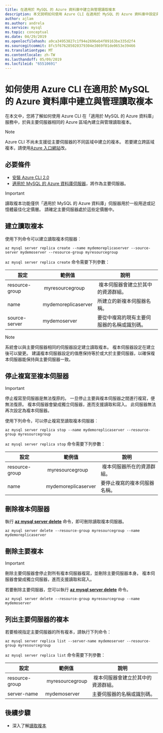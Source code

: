 ```yaml
---
title: 在適用於 MySQL 的 Azure 資料庫中建立與管理讀取複本
description: 本文說明如何使用 Azure CLI 在適用於 MySQL 的 Azure 資料庫中設定與管理讀取複本。
author: ajlam
ms.author: andrela
ms.service: mysql
ms.topic: conceptual
ms.date: 04/29/2019
ms.openlocfilehash: a9ca34953827c1f94e2696eb4f09163be335d2f4
ms.sourcegitcommit: 8fc5f676285020379304e3869f01de0653e39466
ms.translationtype: MT
ms.contentlocale: zh-TW
ms.lasthandoff: 05/09/2019
ms.locfileid: "65510691"
---
```

# <a name="how-to-create-and-manage-read-replicas-in-azure-database-for-mysql-using-the-azure-cli"></a>如何使用 Azure CLI 在適用於 MySQL 的 Azure 資料庫中建立與管理讀取複本

在本文中，您將了解如何使用 Azure CLI 在「適用於 MySQL 的 Azure 資料庫」服務中，於與主要伺服器相同的 Azure 區域內建立與管理讀取複本。

> [!NOTE]
> Azure CLI 不尚未支援從主要伺服器的不同區域中建立的複本。 若要建立跨區域複本，請使用[Azure 入口網站]( howto-read-replicas-portal.md)改。

## <a name="prerequisites"></a>必要條件

- [安裝 Azure CLI 2.0](https://docs.microsoft.com/cli/azure/install-azure-cli?view=azure-cli-latest)
- [適用於 MySQL 的 Azure 資料庫伺服器](quickstart-create-mysql-server-database-using-azure-portal.md)，將作為主要伺服器。 

> [!IMPORTANT]
> 讀取複本功能僅供「適用於 MySQL 的 Azure 資料庫」伺服器用於一般用途或記憶體最佳化定價層。 請確定主要伺服器處於這些定價層中。

## <a name="create-a-read-replica"></a>建立讀取複本

使用下列命令可以建立讀取複本伺服器︰

```azurecli-interactive
az mysql server replica create --name mydemoreplicaserver --source-server mydemoserver --resource-group myresourcegroup
```

`az mysql server replica create` 命令需要下列參數：

| 設定 | 範例值 | 說明  |
| --- | --- | --- |
| resource-group |  myresourcegroup |  複本伺服器會建立於其中的資源群組。  |
| name | mydemoreplicaserver | 所建立的新複本伺服器名稱。 |
| source-server | mydemoserver | 要從中複寫的現有主要伺服器的名稱或識別碼。 |

> [!NOTE]
> 系統會以與主要伺服器相同的伺服器設定建立讀取複本。 複本伺服器設定在建立後可以變更。 建議複本伺服器設定的值應保持等於或大於主要伺服器，以確保複本伺服器能保持與主要伺服器一致。

## <a name="stop-replication-to-a-replica-server"></a>停止複寫至複本伺服器

> [!IMPORTANT]
> 停止複寫至伺服器是無法復原的。 一旦停止主要與複本伺服器之間進行複寫，便無法復原。 複本伺服器會變成獨立伺服器，進而支援讀取和寫入。 此伺服器無法再次設定為複本伺服器。

使用下列命令，可以停止複寫至讀取複本伺服器︰

```azurecli-interactive
az mysql server replica stop --name mydemoreplicaserver --resource-group myresourcegroup
```

`az mysql server replica stop` 命令需要下列參數：

| 設定 | 範例值 | 說明  |
| --- | --- | --- |
| resource-group |  myresourcegroup |  複本伺服器所在的資源群組。  |
| name | mydemoreplicaserver | 要停止複寫的複本伺服器名稱。 |

## <a name="delete-a-replica-server"></a>刪除複本伺服器

執行 **[az mysql server delete](/cli/azure/mysql/server)** 命令，即可刪除讀取複本伺服器。

```azurecli-interactive
az mysql server delete --resource-group myresourcegroup --name mydemoreplicaserver
```

## <a name="delete-a-master-server"></a>刪除主要複本

> [!IMPORTANT]
> 刪除主要伺服器會停止對所有複本伺服器複寫，並刪除主要伺服器本身。 複本伺服器會變成獨立伺服器，進而支援讀取和寫入。

若要刪除主要伺服器，您可以執行 **[az mysql server delete](/cli/azure/mysql/server)** 命令。

```azurecli-interactive
az mysql server delete --resource-group myresourcegroup --name mydemoserver
```

## <a name="list-replicas-for-a-master-server"></a>列出主要伺服器的複本

若要檢視指定主要伺服器的所有複本，請執行下列命令： 

```azurecli-interactive
az mysql server replica list --server-name mydemoserver --resource-group myresourcegroup
```

`az mysql server replica list` 命令需要下列參數：

| 設定 | 範例值 | 說明  |
| --- | --- | --- |
| resource-group |  myresourcegroup |  複本伺服器會建立於其中的資源群組。  |
| server-name | mydemoserver | 主要伺服器的名稱或識別碼。 |

## <a name="next-steps"></a>後續步驟

- 深入了解[讀取複本](concepts-read-replicas.md)
